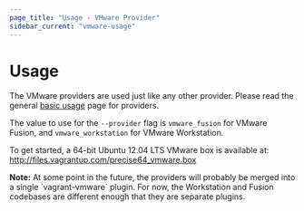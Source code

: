 ```yaml
---
page_title: "Usage - VMware Provider"
sidebar_current: "vmware-usage"
---
```


# Usage

The VMware providers are used just like any other provider. Please
read the general [basic usage](/v2/providers/basic_usage.html) page for
providers.

The value to use for the `--provider` flag is `vmware_fusion` for VMware
Fusion, and `vmware_workstation` for VMware Workstation.

<p>
To get started, a 64-bit Ubuntu 12.04 LTS VMware box is available at:
<a href="http://files.vagrantup.com/precise64_vmware.box">http://files.vagrantup.com/precise64_vmware.box</a>
</p>

<div class="alert alert-info">
	<p>
		<strong>Note:</strong> At some point in the future, the providers
		will probably be merged into a single `vagrant-vmware` plugin. For now,
		the Workstation and Fusion codebases are different enough that they
		are separate plugins.
	</p>
</div>
